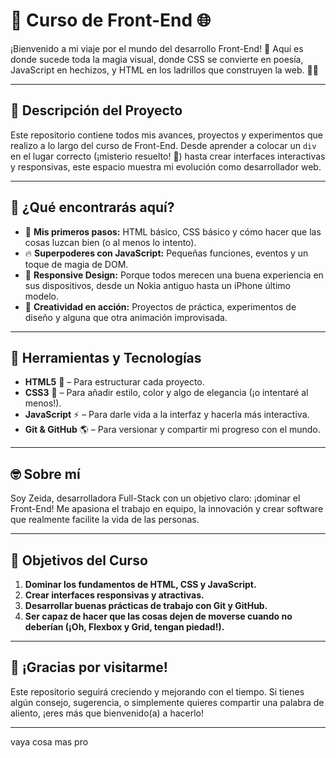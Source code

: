 # 🚀 Curso de Front-End 🌐

¡Bienvenido a mi viaje por el mundo del desarrollo Front-End! 🎉 Aquí es donde sucede toda la magia visual, donde CSS se convierte en poesía, JavaScript en hechizos, y HTML en los ladrillos que construyen la web. 🧱✨

---

## 📖 Descripción del Proyecto

Este repositorio contiene todos mis avances, proyectos y experimentos que realizo a lo largo del curso de Front-End. Desde aprender a colocar un `div` en el lugar correcto (¡misterio resuelto! 🎉) hasta crear interfaces interactivas y responsivas, este espacio muestra mi evolución como desarrollador web.

---

## 🚩 ¿Qué encontrarás aquí?

- 🌈 **Mis primeros pasos:** HTML básico, CSS básico y cómo hacer que las cosas luzcan bien (o al menos lo intento).
- 🔥 **Superpoderes con JavaScript:** Pequeñas funciones, eventos y un toque de magia de DOM.
- 📱 **Responsive Design:** Porque todos merecen una buena experiencia en sus dispositivos, desde un Nokia antiguo hasta un iPhone último modelo.
- 🎨 **Creatividad en acción:** Proyectos de práctica, experimentos de diseño y alguna que otra animación improvisada.

---

## 🚀 Herramientas y Tecnologías

- **HTML5** 🎉 – Para estructurar cada proyecto.
- **CSS3** 🎨 – Para añadir estilo, color y algo de elegancia (¡o intentaré al menos!).
- **JavaScript** ⚡ – Para darle vida a la interfaz y hacerla más interactiva.
- **Git & GitHub** 🌎 – Para versionar y compartir mi progreso con el mundo.

---

## 🤓 Sobre mí

Soy Zeida, desarrolladora Full-Stack con un objetivo claro: ¡dominar el Front-End! Me apasiona el trabajo en equipo, la innovación y crear software que realmente facilite la vida de las personas.

---

## 🎯 Objetivos del Curso

1. **Dominar los fundamentos de HTML, CSS y JavaScript.**
2. **Crear interfaces responsivas y atractivas.**
3. **Desarrollar buenas prácticas de trabajo con Git y GitHub.**
4. **Ser capaz de hacer que las cosas dejen de moverse cuando no deberían (¡Oh, Flexbox y Grid, tengan piedad!).**

---

## 🌟 ¡Gracias por visitarme!

Este repositorio seguirá creciendo y mejorando con el tiempo. Si tienes algún consejo, sugerencia, o simplemente quieres compartir una palabra de aliento, ¡eres más que bienvenido(a) a hacerlo!

--- 
vaya cosa mas pro